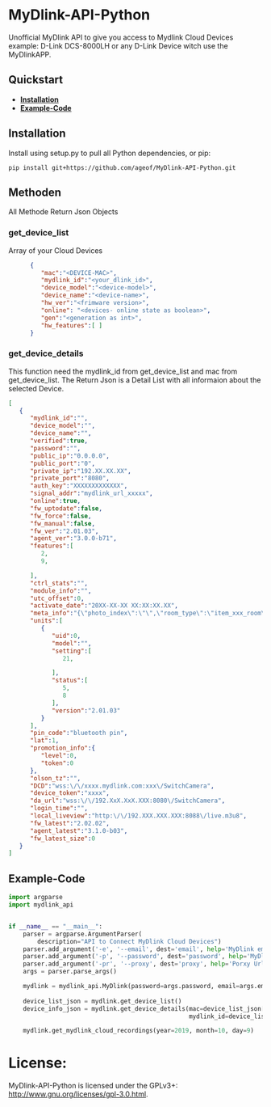 # MyDlink-API-Python

Unofficial MyDlink API to give you access to Mydlink Cloud Devices example: D-Link DCS-8000LH or any D-Link Device witch use the MyDlinkAPP.


## Quickstart
 * **[Installation](#installation)**
 * **[Example-Code](#example-code)**

## Installation

Install using setup.py to pull all Python dependencies, or pip:

```
pip install git+https://github.com/ageof/MyDlink-API-Python.git
```
## Methoden
All Methode Return Json Objects
### get_device_list
Array of your Cloud Devices
```json
      {
         "mac":"<DEVICE-MAC>",
         "mydlink_id":"<your_dlink_id>",
         "device_model":"<device-model>",
         "device_name":"<device-name>",
         "hw_ver":"<frimware version>",
         "online": "<devices- online state as boolean>",
         "gen":"<generation as int>",
         "hw_features":[ ]
      }

```
### get_device_details
This function need the mydlink_id from get_device_list and mac from get_device_list.
The Return Json is a Detail List with all informaion about the selected Device.


```json
[
   {
      "mydlink_id":"",
      "device_model":"",
      "device_name":"",
      "verified":true,
      "password":"",
      "public_ip":"0.0.0.0",
      "public_port":"0",
      "private_ip":"192.XX.XX.XX",
      "private_port":"8080",
      "auth_key":"XXXXXXXXXXXXX",
      "signal_addr":"mydlink_url_xxxxx",
      "online":true,
      "fw_uptodate":false,
      "fw_force":false,
      "fw_manual":false,
      "fw_ver":"2.01.03",
      "agent_ver":"3.0.0-b71",
      "features":[
         2,
         9,

      ],
      "ctrl_stats":"",
      "module_info":"",
      "utc_offset":0,
      "activate_date":"20XX-XX-XX XX:XX:XX.XX",
      "meta_info":"{\"photo_index\":\"\",\"room_type\":\"item_xxx_room\",\"Modules\":[]}",
      "units":[
         {
            "uid":0,
            "model":"",
            "setting":[
               21,

            ],
            "status":[
               5,
               8
            ],
            "version":"2.01.03"
         }
      ],
      "pin_code":"bluetooth pin",
      "lat":1,
      "promotion_info":{
         "level":0,
         "token":0
      },
      "olson_tz":"",
      "DCD":"wss:\/\/xxxx.mydlink.com:xxx\/SwitchCamera",
      "device_token":"xxxx",
      "da_url":"wss:\/\/192.XxX.XxX.XXX:8080\/SwitchCamera",
      "login_time":"",
      "local_liveview":"http:\/\/192.XXX.XXX.XXX:8088\/live.m3u8",
      "fw_latest":"2.02.02",
      "agent_latest":"3.1.0-b03",
      "fw_latest_size":0
   }
]

```

## Example-Code
```python
import argparse
import mydlink_api


if __name__ == "__main__":
    parser = argparse.ArgumentParser(
        description="API to Connect MyDlink Cloud Devices")
    parser.add_argument('-e', '--email', dest='email', help='MyDlink email example maxmuster@muster.com')
    parser.add_argument('-p', '--password', dest='password', help='MyDlink password example Start123')
    parser.add_argument('-pr', '--proxy', dest='proxy', help='Porxy Url with or without credational')
    args = parser.parse_args()

    mydlink = mydlink_api.MyDlink(password=args.password, email=args.email, proxy=args.proxy)
    
    device_list_json = mydlink.get_device_list()
    device_info_json = mydlink.get_device_details(mac=device_list_json[0]['mac'],
                                                  mydlink_id=device_list_json[0]['mydlink_id'])

    mydlink.get_mydlink_cloud_recordings(year=2019, month=10, day=9)
```

# License:
MyDlink-API-Python is licensed under the GPLv3+: http://www.gnu.org/licenses/gpl-3.0.html.
